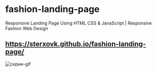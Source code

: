 # fashion-landing-page

Responsive Landing Page Using HTML CSS & JavaScript | Responsive Fashion Web Design

## https://sterxovk.github.io/fashion-landing-page/

![скрин-gif](./Fashion.gif )